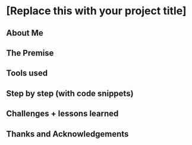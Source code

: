 # [Replace this with your project title]

## About Me

## The Premise

## Tools used

## Step by step (with code snippets)

## Challenges + lessons learned

## Thanks and Acknowledgements
